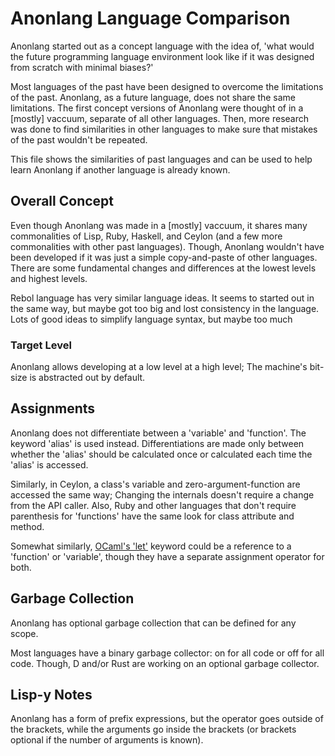 # Anonlang Language Comparison #

Anonlang started out as a concept language with the idea of, 'what would the future programming language environment look like if it was designed from scratch with minimal biases?'

Most languages of the past have been designed to overcome the limitations of the past. Anonlang, as a future language, does not share the same limitations. The first concept versions of Anonlang were thought of in a [mostly] vaccuum, separate of all other languages. Then, more research was done to find similarities in other languages to make sure that mistakes of the past wouldn't be repeated.

This file shows the similarities of past languages and can be used to help learn Anonlang if another language is already known.



## Overall Concept ##
Even though Anonlang was made in a [mostly] vaccuum, it shares many commonalities of Lisp, Ruby, Haskell, and Ceylon (and a few more commonalities with other past languages). Though, Anonlang wouldn't have been developed if it was just a simple copy-and-paste of other languages. There are some fundamental changes and differences at the lowest levels and highest levels.

Rebol language has very similar language ideas. It seems to started out in the same way, but maybe got too big and lost consistency in the language. Lots of good ideas to simplify language syntax, but maybe too much



### Target Level ###
Anonlang allows developing at a low level at a high level; The machine's bit-size is abstracted out by default.



## Assignments ##
Anonlang does not differentiate between a 'variable' and 'function'. The keyword 'alias' is used instead. Differentiations are made only between whether the 'alias' should be calculated once or calculated each time the 'alias' is accessed.

Similarly, in Ceylon, a class's variable and zero-argument-function are accessed the same way; Changing the internals doesn't require a change from the API caller. Also, Ruby and other languages that don't require parenthesis for 'functions' have the same look for class attribute and method.

Somewhat similarly, [OCaml's 'let'](http://ocaml.org/learn/tutorials/structure_of_ocaml_programs.html) keyword could be a reference to a 'function' or 'variable', though they have a separate assignment operator for both.


## Garbage Collection ##
Anonlang has optional garbage collection that can be defined for any scope.

Most languages have a binary garbage collector: on for all code or off for all code. Though, D and/or Rust are working on an optional garbage collector.


## Lisp-y Notes ##
Anonlang has a form of prefix expressions, but the operator goes outside of the brackets, while the arguments go inside the brackets (or brackets optional if the number of arguments is known).
